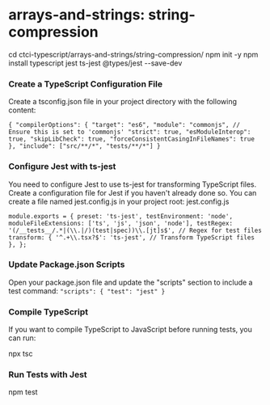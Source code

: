 # arrays-and-strings: string-compression

cd ctci-typescript/arrays-and-strings/string-compression/
npm init -y
npm install typescript jest ts-jest @types/jest --save-dev

### Create a TypeScript Configuration File

Create a tsconfig.json file in your project directory with the following content:

`{
  "compilerOptions": {
    "target": "es6",
    "module": "commonjs", // Ensure this is set to 'commonjs'
    "strict": true,
    "esModuleInterop": true,
    "skipLibCheck": true,
    "forceConsistentCasingInFileNames": true
  },
  "include": ["src/**/*", "tests/**/*"]
}`

### Configure Jest with ts-jest

You need to configure Jest to use ts-jest for transforming TypeScript files. Create a configuration file for Jest if you haven't already done so. You can create a file named jest.config.js in your project root:
jest.config.js

`module.exports = {
  preset: 'ts-jest',
  testEnvironment: 'node',
  moduleFileExtensions: ['ts', 'js', 'json', 'node'],
  testRegex: '(/__tests__/.*|(\\.|/)(test|spec))\\.[jt]s$', // Regex for test files
  transform: {
    '^.+\\.tsx?$': 'ts-jest', // Transform TypeScript files
  },
};`

### Update Package.json Scripts

Open your package.json file and update the "scripts" section to include a test command:
`"scripts": {
  "test": "jest"
}`

### Compile TypeScript

If you want to compile TypeScript to JavaScript before running tests, you can run:

npx tsc

### Run Tests with Jest

npm test
